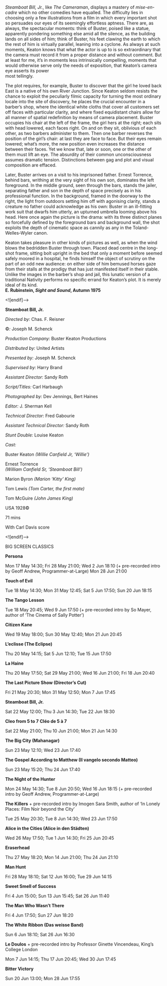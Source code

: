 _Steamboat Bill, Jr._, like _The Cameraman_, displays a mastery of _mise-en-cadre_ which no other comedies have equalled. The difficulty lies in choosing only a few illustrations from a film in which every important shot so persuades our eyes of its seemingly effortless aptness. There are, as always, the spectacular moments: think of Buster, poised like a statue, apparently pondering something else amid all the silence, as the building lands on all sides of him; think of Buster, his feet clawing the earth to which the rest of him is virtually parallel, leaning into a cyclone. As always at such moments, Keaton knows that what the actor is up to is so extraordinary that the camera must record it from a proper distance and without comment. But at least for me, it’s in moments less intrinsically compelling, moments that would otherwise serve only the needs of exposition, that Keaton’s camera eye asserts its power  
most tellingly.

The plot requires, for example, Buster to discover that the girl he loved back East is a native of his own River Junction. Since Keaton seldom resists the chance to exploit the peculiarly filmic capacity for turning the most ordinary locale into the site of discovery, he places the crucial encounter in a barber’s shop, where the identical white cloths that cover all customers set off faces with particular clarity, and where fixed equidistant chairs allow for all manner of spatial redefinition by means of camera placement. Buster occupies his chair at the left of the frame, the girl hers at the right; each sits with head lowered, each faces right. On and on they sit, oblivious of each other, as two barbers administer to them. Then one barber reverses the position of the girl’s chair: at last they are face to face. But their eyes remain lowered; what’s more, the new position even increases the distance between their faces. Yet we know that, late or soon, one or the other of them must lift an eye. The absurdity of their common unconsciousness assumes dramatic tension. Distinctions between gag and plot and visual composition are effaced.

Later, Buster arrives on a visit to his imprisoned father. Ernest Torrence, behind bars, writhing at the very sight of his own son, dominates the left foreground. In the middle ground, seen through the bars, stands the jailer, separating father and son in the depth of space precisely as in his professional function. In the background, framed in the doorway to the right, the light from outdoors setting him off with agonising clarity, stands a creature no father could acknowledge as his own: Buster in an ill-fitting work suit that dwarfs him utterly, an upturned umbrella looming above his head. Here once again the picture is the drama: with its three distinct planes so forcefully defined by the foreground bars and background wall, the shot exploits the depth of cinematic space as cannily as any in the Toland-Welles-Wyler canon.

Keaton takes pleasure in other kinds of pictures as well, as when the wind blows the bedridden Buster through town. Placed dead centre in the long-shot frame, sitting bolt upright in the bed that only a moment before seemed safely moored in a hospital, he finds himself the object of scrutiny on the part of an odd new audience: on either side of him bemused horses gaze from their stalls at the prodigy that has just manifested itself in their stable. Unlike the images in the barber’s shop and jail, this lunatic version of a traditional Nativity performs no specific errand for Keaton’s plot. It is merely ideal of its kind.<br>
**E. Rubinstein, _Sight and Sound_, Autumn 1975**

<![endif]-->

**Steamboat Bill, Jr.**

_Directed by:_ Chas. F. Reisner

©_:_ Joseph M. Schenck

_Production Company:_ Buster Keaton Productions

_Distributed by:_ United Artists

_Presented by:_ Joseph M. Schenck

_Supervised by:_ Harry Brand

_Assistant Director:_ Sandy Roth

_Script/Titles:_ Carl Harbaugh

_Photographed by:_ Dev Jennings, Bert Haines

_Editor:_ J. Sherman Kell

_Technical Director:_ Fred Gabourie

_Assistant Technical Director:_ Sandy Roth

_Stunt Double:_ Louise Keaton

_Cast:_

Buster Keaton _(Willie Canfield Jr, ‘Willie’)_

Ernest Torrence  
_(William Canfield Sr, ‘Steamboat Bill’)_

Marion Byron _(Marion ‘Kitty’ King)_

Tom Lewis _(Tom Carter, the first mate)_

Tom McGuire _(John James King)_

USA 1928©

71 mins

With Carl Davis score

<![endif]-->

BIG SCREEN CLASSICS

**Persona**

Mon 17 May 14:30; Fri 28 May 21:00; Wed 2 Jun 18:10 (+ pre-recorded intro by Geoff Andrew, Programmer-at-Large) Mon 28 Jun 21:00

**Touch of Evil**

Tue 18 May 14:30; Mon 31 May 12:45; Sat 5 Jun 17:50; Sun 20 Jun 18:15

**The Tango Lesson**

Tue 18 May 20:45; Wed 9 Jun 17:50 (+ pre-recorded intro by So Mayer, author of ‘The Cinema of Sally Potter’)

**Citizen Kane**

Wed 19 May 18:00; Sun 30 May 12:40; Mon 21 Jun 20:45

**L’eclisse (The Eclipse)**

Thu 20 May 14:15; Sat 5 Jun 12:10; Tue 15 Jun 17:50

**La Haine**

Thu 20 May 17:50; Sat 29 May 21:00; Wed 16 Jun 21:00; Fri 18 Jun 20:40

**The Last Picture Show (Director’s Cut)**

Fri 21 May 20:30; Mon 31 May 12:50; Mon 7 Jun 17:45

**Steamboat Bill, Jr.**

Sat 22 May 12:00; Thu 3 Jun 14:30; Tue 22 Jun 18:30

**Cleo from 5 to 7** **Cléo de 5 à 7**

Sat 22 May 21:00; Thu 10 Jun 21:00; Mon 21 Jun 14:30

**The Big City (Mahanagar)**

Sun 23 May 12:10; Wed 23 Jun 17:40

**The Gospel According to Matthew (Il vangelo secondo Matteo)**

Sun 23 May 15:20; Thu 24 Jun 17:40

**The Night of the Hunter**

Mon 24 May 14:30; Tue 8 Jun 20:50; Wed 16 Jun 18:15 (+ pre-recorded intro by Geoff Andrew, Programmer-at-Large)

**The Killers** + pre-recorded intro by Imogen Sara Smith, author of ‘In Lonely Places: Film Noir beyond the City’

Tue 25 May 20:30; Tue 8 Jun 14:30; Wed 23 Jun 17:50

**Alice in the Cities (Alice in den Städten)**

Wed 26 May 17:50; Tue 1 Jun 14:30; Fri 25 Jun 20:45

**Eraserhead**

Thu 27 May 18:20; Mon 14 Jun 21:00; Thu 24 Jun 21:10

**Man Hunt**

Fri 28 May 18:10; Sat 12 Jun 16:00; Tue 29 Jun 14:15

**Sweet Smell of Success**

Fri 4 Jun 15:00; Sun 13 Jun 15:45; Sat 26 Jun 11:40

**The Man Who Wasn’t There**

Fri 4 Jun 17:50; Sun 27 Jun 18:20

**The White Ribbon (Das weisse Band)**

Sun 6 Jun 18:10; Sat 26 Jun 16:30

**Le Doulos** + pre-recorded intro by Professor Ginette Vincendeau, King’s College London

Mon 7 Jun 14:15; Thu 17 Jun 20:45; Wed 30 Jun 17:45

**Bitter Victory**

Sun 20 Jun 13:00; Mon 28 Jun 17:55
<!--stackedit_data:
eyJoaXN0b3J5IjpbMTIzNzAzODg0OV19
-->